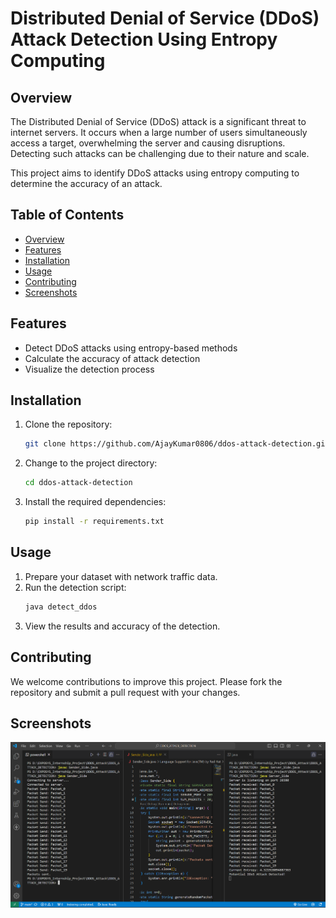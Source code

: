 # Distributed Denial of Service (DDoS) Attack Detection Using Entropy Computing

## Overview 

The Distributed Denial of Service (DDoS) attack is a significant threat to internet servers. It occurs when a large number of users simultaneously access a target, overwhelming the server and causing disruptions. Detecting such attacks can be challenging due to their nature and scale.

This project aims to identify DDoS attacks using entropy computing to determine the accuracy of an attack.

## Table of Contents

- [Overview](#overview)
- [Features](#features)
- [Installation](#installation)
- [Usage](#usage)
- [Contributing](#contributing)
- [Screenshots](#screenshots)

## Features

- Detect DDoS attacks using entropy-based methods
- Calculate the accuracy of attack detection
- Visualize the detection process

## Installation

1. Clone the repository:
    ```sh
    git clone https://github.com/AjayKumar0806/ddos-attack-detection.git
    ```
2. Change to the project directory:
    ```sh
    cd ddos-attack-detection
    ```
3. Install the required dependencies:
    ```sh
    pip install -r requirements.txt
    ```

## Usage

1. Prepare your dataset with network traffic data.
2. Run the detection script:
    ```sh
    java detect_ddos
    ```
3. View the results and accuracy of the detection.

## Contributing

We welcome contributions to improve this project. Please fork the repository and submit a pull request with your changes.

## Screenshots

![DDoS Detection](DDOS_Attack_Output.png)


